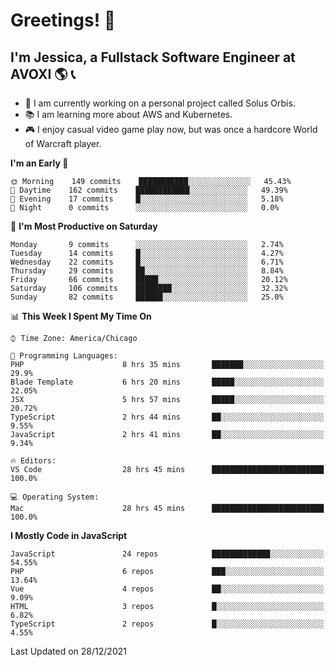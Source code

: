 # Greetings! 🧠

## I'm Jessica, a Fullstack Software Engineer at AVOXI 🌎 📞

- 🌟 I am currently working on a personal project called Solus Orbis.
- 📚 I am learning more about AWS and Kubernetes.
- 🎮 I enjoy casual video game play now, but was once a hardcore World of Warcraft player.

<!--START_SECTION:waka-->
**I'm an Early 🐤** 

```text
🌞 Morning    149 commits    ███████████░░░░░░░░░░░░░░   45.43% 
🌆 Daytime    162 commits    ████████████░░░░░░░░░░░░░   49.39% 
🌃 Evening    17 commits     █░░░░░░░░░░░░░░░░░░░░░░░░   5.18% 
🌙 Night      0 commits      ░░░░░░░░░░░░░░░░░░░░░░░░░   0.0%

```
📅 **I'm Most Productive on Saturday** 

```text
Monday       9 commits      ░░░░░░░░░░░░░░░░░░░░░░░░░   2.74% 
Tuesday      14 commits     █░░░░░░░░░░░░░░░░░░░░░░░░   4.27% 
Wednesday    22 commits     █░░░░░░░░░░░░░░░░░░░░░░░░   6.71% 
Thursday     29 commits     ██░░░░░░░░░░░░░░░░░░░░░░░   8.84% 
Friday       66 commits     █████░░░░░░░░░░░░░░░░░░░░   20.12% 
Saturday     106 commits    ████████░░░░░░░░░░░░░░░░░   32.32% 
Sunday       82 commits     ██████░░░░░░░░░░░░░░░░░░░   25.0%

```


📊 **This Week I Spent My Time On** 

```text
⌚︎ Time Zone: America/Chicago

💬 Programming Languages: 
PHP                      8 hrs 35 mins       ███████░░░░░░░░░░░░░░░░░░   29.9% 
Blade Template           6 hrs 20 mins       █████░░░░░░░░░░░░░░░░░░░░   22.05% 
JSX                      5 hrs 57 mins       █████░░░░░░░░░░░░░░░░░░░░   20.72% 
TypeScript               2 hrs 44 mins       ██░░░░░░░░░░░░░░░░░░░░░░░   9.55% 
JavaScript               2 hrs 41 mins       ██░░░░░░░░░░░░░░░░░░░░░░░   9.34%

🔥 Editors: 
VS Code                  28 hrs 45 mins      █████████████████████████   100.0%

💻 Operating System: 
Mac                      28 hrs 45 mins      █████████████████████████   100.0%

```

**I Mostly Code in JavaScript** 

```text
JavaScript               24 repos            █████████████░░░░░░░░░░░░   54.55% 
PHP                      6 repos             ███░░░░░░░░░░░░░░░░░░░░░░   13.64% 
Vue                      4 repos             ██░░░░░░░░░░░░░░░░░░░░░░░   9.09% 
HTML                     3 repos             █░░░░░░░░░░░░░░░░░░░░░░░░   6.82% 
TypeScript               2 repos             █░░░░░░░░░░░░░░░░░░░░░░░░   4.55%

```



 Last Updated on 28/12/2021
<!--END_SECTION:waka-->

<!--
**jessikuh/jessikuh** is a ✨ _special_ ✨ repository because its `README.md` (this file) appears on your GitHub profile.

Here are some ideas to get you started:

- 🔭 I’m currently working on ...
- 🌱 I’m currently learning ...
- 👯 I’m looking to collaborate on ...
- 🤔 I’m looking for help with ...
- 💬 Ask me about ...
- 📫 How to reach me: ...
- 😄 Pronouns: ...
- ⚡ Fun fact: ...
-->
